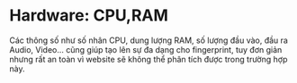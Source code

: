 # Hardware: CPU,RAM

Các thông số như số nhân CPU, dung lượng RAM, số lượng đầu vào, đầu ra Audio, Video... cũng giúp tạo lên sự đa dạng cho fingerprint, tuy đơn giản nhưng rất an toàn vì website sẽ không thể phân tích được trong trường hợp này.
